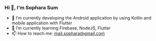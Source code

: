### Hi 👋, I'm Sophara Sum
- 🔭 I’m currently developing the Android application by using Kotlin and mobile application with Flutter
- 🌱 I’m currently learning Firebase, NodeJS, Flutter
- 📫 How to reach me: mail.sophara@gmail.com
<!--
**sopharasum/sopharasum** is a ✨ _special_ ✨ repository because its `README.md` (this file) appears on your GitHub profile.

Here are some ideas to get you started:

- 🔭 I’m currently working on ...
- 🌱 I’m currently learning ...
- 👯 I’m looking to collaborate on ...
- 🤔 I’m looking for help with ...
- 💬 Ask me about ...
- 📫 How to reach me: ...
- 😄 Pronouns: ...
- ⚡ Fun fact: ...
-->

